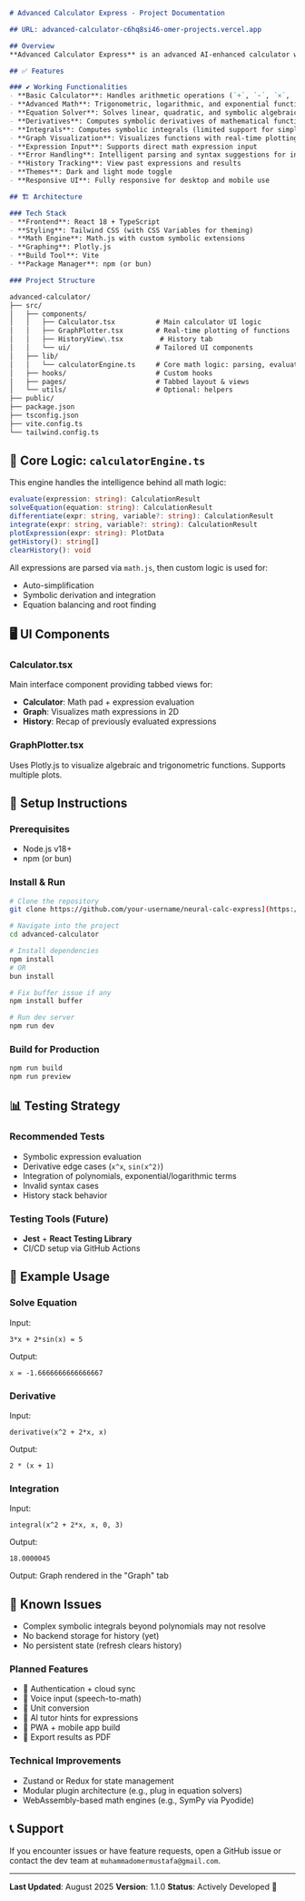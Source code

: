 
```markdown
# Advanced Calculator Express - Project Documentation

## URL: advanced-calculator-c6hq8si46-omer-projects.vercel.app

## Overview
**Advanced Calculator Express** is an advanced AI-enhanced calculator web application built with **React**, **TypeScript**, and **Tailwind CSS**. It allows users to perform both simple and complex mathematical operations, solve algebraic equations, compute derivatives and integrals, and visualize expressions graphically.

## ✅ Features

### ✔️ Working Functionalities
- **Basic Calculator**: Handles arithmetic operations (`+`, `-`, `×`, `÷`)
- **Advanced Math**: Trigonometric, logarithmic, and exponential functions
- **Equation Solver**: Solves linear, quadratic, and symbolic algebraic equations
- **Derivatives**: Computes symbolic derivatives of mathematical functions
- **Integrals**: Computes symbolic integrals (limited support for simple forms)
- **Graph Visualization**: Visualizes functions with real-time plotting using Plotly.js
- **Expression Input**: Supports direct math expression input
- **Error Handling**: Intelligent parsing and syntax suggestions for invalid input
- **History Tracking**: View past expressions and results
- **Themes**: Dark and light mode toggle
- **Responsive UI**: Fully responsive for desktop and mobile use

## 🏗️ Architecture

### Tech Stack
- **Frontend**: React 18 + TypeScript
- **Styling**: Tailwind CSS (with CSS Variables for theming)
- **Math Engine**: Math.js with custom symbolic extensions
- **Graphing**: Plotly.js
- **Build Tool**: Vite
- **Package Manager**: npm (or bun)

### Project Structure

advanced-calculator/
├── src/
│   ├── components/
│   │   ├── Calculator.tsx          # Main calculator UI logic
│   │   ├── GraphPlotter.tsx        # Real-time plotting of functions
│   │   ├── HistoryView\.tsx         # History tab
│   │   └── ui/                     # Tailored UI components
│   ├── lib/
│   │   └── calculatorEngine.ts     # Core math logic: parsing, evaluation, AI logic
│   ├── hooks/                      # Custom hooks
│   ├── pages/                      # Tabbed layout & views
│   └── utils/                      # Optional: helpers
├── public/
├── package.json
├── tsconfig.json
├── vite.config.ts
└── tailwind.config.ts

````

## 🧠 Core Logic: `calculatorEngine.ts`

This engine handles the intelligence behind all math logic:

```ts
evaluate(expression: string): CalculationResult
solveEquation(equation: string): CalculationResult
differentiate(expr: string, variable?: string): CalculationResult
integrate(expr: string, variable?: string): CalculationResult
plotExpression(expr: string): PlotData
getHistory(): string[]
clearHistory(): void
````

All expressions are parsed via `math.js`, then custom logic is used for:

* Auto-simplification
* Symbolic derivation and integration
* Equation balancing and root finding

## 🖥️ UI Components

### Calculator.tsx

Main interface component providing tabbed views for:

* **Calculator**: Math pad + expression evaluation
* **Graph**: Visualizes math expressions in 2D
* **History**: Recap of previously evaluated expressions

### GraphPlotter.tsx

Uses Plotly.js to visualize algebraic and trigonometric functions. Supports multiple plots.

## 🔧 Setup Instructions

### Prerequisites

* Node.js v18+
* npm (or bun)

### Install & Run

```bash
# Clone the repository
git clone https://github.com/your-username/neural-calc-express](https://github.com/m-umer-mustafa/advanced-calculator

# Navigate into the project
cd advanced-calculator

# Install dependencies
npm install
# OR
bun install

# Fix buffer issue if any
npm install buffer

# Run dev server
npm run dev
```

### Build for Production

```bash
npm run build
npm run preview
```

## 📊 Testing Strategy

### Recommended Tests

* Symbolic expression evaluation
* Derivative edge cases (`x^x`, `sin(x^2)`)
* Integration of polynomials, exponential/logarithmic terms
* Invalid syntax cases
* History stack behavior

### Testing Tools (Future)

* **Jest** + **React Testing Library**
* CI/CD setup via GitHub Actions

## 🧭 Example Usage

### Solve Equation

Input:

```
3*x + 2*sin(x) = 5
```

Output:

```
x = -1.6666666666666667
```

### Derivative

Input:

```
derivative(x^2 + 2*x, x)
```

Output:

```
2 * (x + 1)
```

### Integration

Input:

```
integral(x^2 + 2*x, x, 0, 3)
```

Output:

```
18.0000045
```

Output:
Graph rendered in the "Graph" tab

## 🧱 Known Issues

* Complex symbolic integrals beyond polynomials may not resolve
* No backend storage for history (yet)
* No persistent state (refresh clears history)

### Planned Features

* 🔐 Authentication + cloud sync
* 🎤 Voice input (speech-to-math)
* 🧮 Unit conversion
* 🧠 AI tutor hints for expressions
* 📱 PWA + mobile app build
* 📄 Export results as PDF

### Technical Improvements

* Zustand or Redux for state management
* Modular plugin architecture (e.g., plug in equation solvers)
* WebAssembly-based math engines (e.g., SymPy via Pyodide)

## 📞 Support

If you encounter issues or have feature requests, open a GitHub issue or contact the dev team at `muhammadomermustafa@gmail.com`.

---

**Last Updated**: August 2025
**Version**: 1.1.0
**Status**: Actively Developed 🚧




